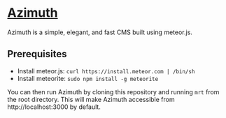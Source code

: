 # [Azimuth](http://github.com/mcrider/azimuth)

Azimuth is a simple, elegant, and fast CMS built using meteor.js.


## Prerequisites


* Install meteor.js: `curl https://install.meteor.com | /bin/sh`
* Install meteorite: `sudo npm install -g meteorite`

You can then run Azimuth by cloning this repository and running `mrt` from the root directory.  This will make Azimuth accessible from http://localhost:3000 by default.
